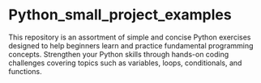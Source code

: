 # Python_small_project_examples
This repository is an assortment of simple and concise Python exercises designed to help beginners learn and practice fundamental programming concepts. Strengthen your Python skills through hands-on coding challenges covering topics such as variables, loops, conditionals, and functions. 
